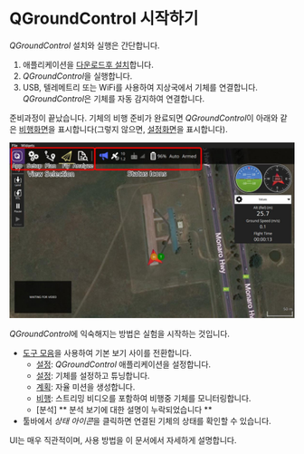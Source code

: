 # QGroundControl 시작하기

*QGroundControl* 설치와 실행은 간단합니다.

1. 애플리케이션을 [다운로드후 설치](../getting_started/download_and_install.md)합니다.
2. *QGroundControl*을 실행합니다. 
3. USB, 텔레메트리 또는 WiFi를 사용하여 지상국에서 기체를 연결합니다. *QGroundControl*은 기체를 자동 감지하여 연결합니다.

준비과정이 끝났습니다. 기체의 비행 준비가 완료되면 *QGroundControl*이 아래와 같은 [비행화면](../FlyView/FlyView.md)을 표시합니다(그렇지 않으면, [설정화면](../SetupView/SetupView.md)을 표시합니다).

![](../../assets/quickstart/fly_view_connected_vehicle.jpg)

*QGroundControl*에 익숙해지는 방법은 실험을 시작하는 것입니다.

- [도구 모음](../toolbar/toolbar.md)을 사용하여 기본 보기 사이를 전환합니다. 
  - [설정](../SettingsView/SettingsView.md): *QGroundControl* 애플리케이션을 설정합니다.
  - [설정](../SetupView/SetupView.md): 기체를 설정하고 튜닝합니다.
  - [계획](../PlanView/PlanView.md): 자율 미션을 생성합니다.
  - [비행](../FlyView/FlyView.md): 스트리밍 비디오를 포함하여 비행중 기체를 모니터링합니다.
  - [분석] ** 분석 보기에 대한 설명이 누락되었습니다 **
- 툴바에서 *상태 아이콘*을 클릭하면 연결된 기체의 상태를 확인할 수 있습니다. 

UI는 매우 직관적이며, 사용 방법을 이 문서에서 자세하게 설명합니다.